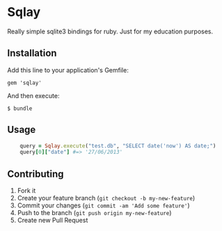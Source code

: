 # Sqlay

Really simple sqlite3 bindings for ruby. Just for my education purposes.

## Installation

Add this line to your application's Gemfile:

    gem 'sqlay'

And then execute:

    $ bundle

## Usage

```ruby
    query = Sqlay.execute("test.db", "SELECT date('now') AS date;")
    query[0]["date"] #=> '27/06/2013'
```

## Contributing

1. Fork it
2. Create your feature branch (`git checkout -b my-new-feature`)
3. Commit your changes (`git commit -am 'Add some feature'`)
4. Push to the branch (`git push origin my-new-feature`)
5. Create new Pull Request
